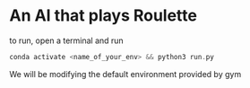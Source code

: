 # An AI that plays Roulette

to run, open a terminal and run

```c
conda activate <name_of_your_env> && python3 run.py
```

We will be modifying the default environment provided by gym